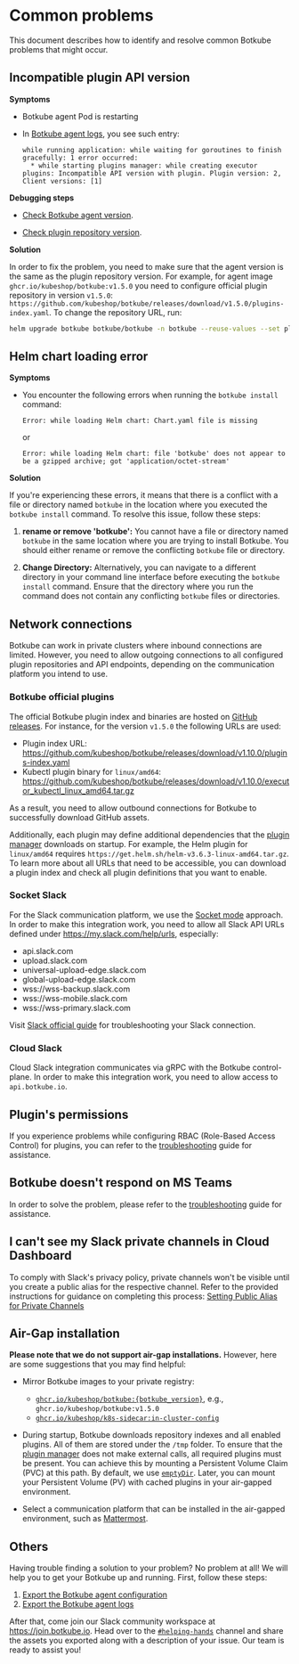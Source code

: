# Common problems

This document describes how to identify and resolve common Botkube problems that might occur.

## Incompatible plugin API version

**Symptoms**

- Botkube agent Pod is restarting
- In [Botkube agent logs](diagnostics.mdx#agent-logs), you see such entry:

  ```text
  while running application: while waiting for goroutines to finish gracefully: 1 error occurred:
  	* while starting plugins manager: while creating executor plugins: Incompatible API version with plugin. Plugin version: 2, Client versions: [1]
  ```

**Debugging steps**

- [Check Botkube agent version](diagnostics.mdx#agent-version).

- [Check plugin repository version](diagnostics.mdx#check-configured-plugin-repositories).

**Solution**

In order to fix the problem, you need to make sure that the agent version is the same as the plugin repository version. For example, for agent image `ghcr.io/kubeshop/botkube:v1.5.0` you need to configure official plugin repository in version `v1.5.0`: `https://github.com/kubeshop/botkube/releases/download/v1.5.0/plugins-index.yaml`.
To change the repository URL, run:

```bash
helm upgrade botkube botkube/botkube -n botkube --reuse-values --set plugins.repositories.botkube.url="https://github.com/kubeshop/botkube/releases/download/v1.5.0/plugins-index.yaml"
```

## Helm chart loading error

**Symptoms**

- You encounter the following errors when running the `botkube install` command:

  ```text
  Error: while loading Helm chart: Chart.yaml file is missing
  ```

  or

  ```text
  Error: while loading Helm chart: file 'botkube' does not appear to be a gzipped archive; got 'application/octet-stream'
  ```

**Solution**

If you're experiencing these errors, it means that there is a conflict with a file or directory named `botkube` in the location where you executed the `botkube install` command. To resolve this issue, follow these steps:

1. **rename or remove 'botkube':** You cannot have a file or directory named `botkube` in the same location where you are trying to install Botkube. You should either rename or remove the conflicting `botkube` file or directory.

2. **Change Directory:** Alternatively, you can navigate to a different directory in your command line interface before executing the `botkube install` command. Ensure that the directory where you run the command does not contain any conflicting `botkube` files or directories.

## Network connections

Botkube can work in private clusters where inbound connections are limited. However, you need to allow outgoing connections to all configured plugin repositories and API endpoints, depending on the communication platform you intend to use.

### Botkube official plugins

The official Botkube plugin index and binaries are hosted on [GitHub releases](https://github.com/kubeshop/botkube/releases). For instance, for the version `v1.5.0` the following URLs are used:

- Plugin index URL: https://github.com/kubeshop/botkube/releases/download/v1.10.0/plugins-index.yaml
- Kubectl plugin binary for `linux/amd64`: https://github.com/kubeshop/botkube/releases/download/v1.10.0/executor_kubectl_linux_amd64.tar.gz

As a result, you need to allow outbound connections for Botkube to successfully download GitHub assets.

Additionally, each plugin may define additional dependencies that the [plugin manager](../architecture/index.md#plugin-manager) downloads on startup. For example, the Helm plugin for `linux/amd64` requires `https://get.helm.sh/helm-v3.6.3-linux-amd64.tar.gz`.
To learn more about all URLs that need to be accessible, you can download a plugin index and check all plugin definitions that you want to enable.

### Socket Slack

For the Slack communication platform, we use the [Socket mode](https://api.slack.com/apis/connections/socket) approach.
In order to make this integration work, you need to allow all Slack API URLs defined under https://my.slack.com/help/urls, especially:

- api.slack.com
- upload.slack.com
- universal-upload-edge.slack.com
- global-upload-edge.slack.com
- wss://wss-backup.slack.com
- wss://wss-mobile.slack.com
- wss://wss-primary.slack.com

Visit [Slack official guide](https://slack.com/help/articles/360001603387-Manage-Slack-connection-issues#network-settings) for troubleshooting your Slack connection.

### Cloud Slack

Cloud Slack integration communicates via gRPC with the Botkube control-plane. In order to make this integration work, you need to allow access to `api.botkube.io`.

## Plugin's permissions

If you experience problems while configuring RBAC (Role-Based Access Control) for plugins, you can refer to the [troubleshooting](../configuration/rbac.md#troubleshooting) guide for assistance.

## Botkube doesn't respond on MS Teams

In order to solve the problem, please refer to the [troubleshooting](../installation/teams/index.md#troubleshooting) guide for assistance.

## I can't see my Slack private channels in Cloud Dashboard

To comply with Slack's privacy policy, private channels won't be visible until you create a public alias for the respective channel. Refer to the provided instructions for guidance on completing this process: [Setting Public Alias for Private Channels](../installation/slack/cloud-slack#setting-public-alias-for-private-channels)

## Air-Gap installation

**Please note that we do not support air-gap installations.** However, here are some suggestions that you may find helpful:

- Mirror Botkube images to your private registry:

  - [`ghcr.io/kubeshop/botkube:{botkube_version}`](https://github.com/kubeshop/botkube/pkgs/container/botkube), e.g., `ghcr.io/kubeshop/botkube:v1.5.0`
  - [`ghcr.io/kubeshop/k8s-sidecar:in-cluster-config`](https://github.com/orgs/kubeshop/packages/container/package/k8s-sidecar)

- During startup, Botkube downloads repository indexes and all enabled plugins. All of them are stored under the `/tmp` folder. To ensure that the [plugin manager](../architecture/index.md#plugin-manager) does not make external calls, all required plugins must be present. You can achieve this by mounting a Persistent Volume Claim (PVC) at this path. By default, we use [`emptyDir`](https://github.com/kubeshop/botkube/blob/9d0627794078d519987309271b64c94047cd65d9/helm/botkube/templates/deployment.yaml#L176-L177). Later, you can mount your Persistent Volume (PV) with cached plugins in your air-gapped environment.

- Select a communication platform that can be installed in the air-gapped environment, such as [Mattermost](../installation/mattermost/index.md).

## Others

Having trouble finding a solution to your problem? No problem at all! We will help you to get your Botkube up and running. First, follow these steps:

1. [Export the Botkube agent configuration](diagnostics.mdx#agent-configuration)
2. [Export the Botkube agent logs](diagnostics.mdx#agent-logs)

After that, come join our Slack community workspace at https://join.botkube.io. Head over to the [`#helping-hands`](https://slack.com/app_redirect?team=TG7TTBLJ0&channel=helping-hands) channel and share the assets you exported along with a description of your issue. Our team is ready to assist you!
